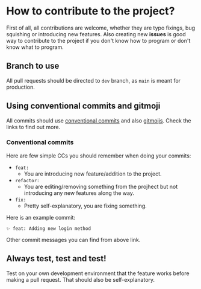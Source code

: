 # How to contribute to the project?
First of all, all contributions are welcome, whether they are typo fixings, bug squishing or introducing new features. Also creating new **issues** is good way to contribute to the project if you don't know how to program or don't know what to program.

## Branch to use
All pull requests should be directed to `dev` branch, as `main` is meant for production.

## Using conventional commits and gitmoji
All commits should use [conventional commits](https://www.conventionalcommits.org/en/v1.0.0/) and also [gitmojis](https://gitmoji.dev). Check the links to find out more.

### Conventional commits
Here are few simple CCs you should remember when doing your commits:

- `feat:`
    - You are introducing new feature/addition to the project.
- `refactor:`
    - You are editing/removing something from the projhect but not introducing any new features along the way.
- `fix:`
    - Pretty self-explanatory, you are fixing something.

Here is an example commit:
```
✨ feat: Adding new login method
```

Other commit messages you can find from above link.

## Always test, test and test!
Test on your own development environment that the feature works before making a pull request. That should also be self-explanatory.
